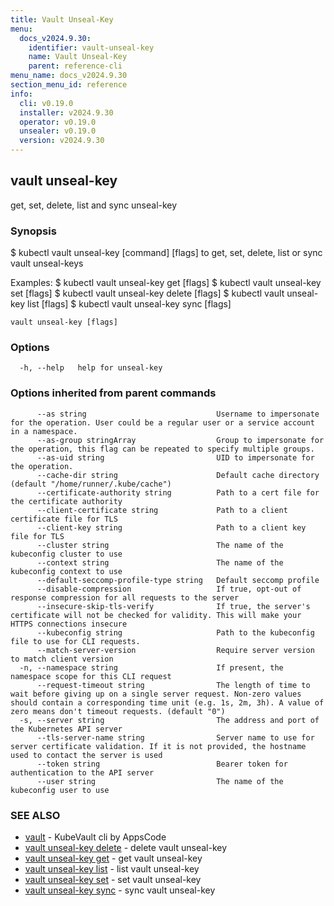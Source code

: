 ```yaml
---
title: Vault Unseal-Key
menu:
  docs_v2024.9.30:
    identifier: vault-unseal-key
    name: Vault Unseal-Key
    parent: reference-cli
menu_name: docs_v2024.9.30
section_menu_id: reference
info:
  cli: v0.19.0
  installer: v2024.9.30
  operator: v0.19.0
  unsealer: v0.19.0
  version: v2024.9.30
---
```


## vault unseal-key

get, set, delete, list and sync unseal-key

### Synopsis


$ kubectl vault unseal-key [command] [flags] to get, set, delete, list or sync vault unseal-keys

Examples:
 $ kubectl vault unseal-key get [flags]
 $ kubectl vault unseal-key set [flags]
 $ kubectl vault unseal-key delete [flags]
 $ kubectl vault unseal-key list [flags]
 $ kubectl vault unseal-key sync [flags]


```
vault unseal-key [flags]
```

### Options

```
  -h, --help   help for unseal-key
```

### Options inherited from parent commands

```
      --as string                             Username to impersonate for the operation. User could be a regular user or a service account in a namespace.
      --as-group stringArray                  Group to impersonate for the operation, this flag can be repeated to specify multiple groups.
      --as-uid string                         UID to impersonate for the operation.
      --cache-dir string                      Default cache directory (default "/home/runner/.kube/cache")
      --certificate-authority string          Path to a cert file for the certificate authority
      --client-certificate string             Path to a client certificate file for TLS
      --client-key string                     Path to a client key file for TLS
      --cluster string                        The name of the kubeconfig cluster to use
      --context string                        The name of the kubeconfig context to use
      --default-seccomp-profile-type string   Default seccomp profile
      --disable-compression                   If true, opt-out of response compression for all requests to the server
      --insecure-skip-tls-verify              If true, the server's certificate will not be checked for validity. This will make your HTTPS connections insecure
      --kubeconfig string                     Path to the kubeconfig file to use for CLI requests.
      --match-server-version                  Require server version to match client version
  -n, --namespace string                      If present, the namespace scope for this CLI request
      --request-timeout string                The length of time to wait before giving up on a single server request. Non-zero values should contain a corresponding time unit (e.g. 1s, 2m, 3h). A value of zero means don't timeout requests. (default "0")
  -s, --server string                         The address and port of the Kubernetes API server
      --tls-server-name string                Server name to use for server certificate validation. If it is not provided, the hostname used to contact the server is used
      --token string                          Bearer token for authentication to the API server
      --user string                           The name of the kubeconfig user to use
```

### SEE ALSO

* [vault](/docs/v2024.9.30/reference/cli/vault)	 - KubeVault cli by AppsCode
* [vault unseal-key delete](/docs/v2024.9.30/reference/cli/vault_unseal-key_delete)	 - delete vault unseal-key
* [vault unseal-key get](/docs/v2024.9.30/reference/cli/vault_unseal-key_get)	 - get vault unseal-key
* [vault unseal-key list](/docs/v2024.9.30/reference/cli/vault_unseal-key_list)	 - list vault unseal-key
* [vault unseal-key set](/docs/v2024.9.30/reference/cli/vault_unseal-key_set)	 - set vault unseal-key
* [vault unseal-key sync](/docs/v2024.9.30/reference/cli/vault_unseal-key_sync)	 - sync vault unseal-key

